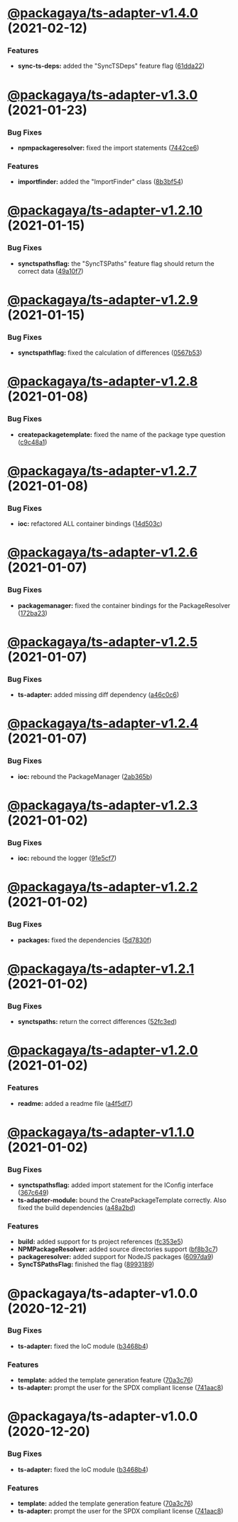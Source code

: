 # [@packagaya/ts-adapter-v1.4.0](https://github.com/Packagaya/Packagaya/compare/@packagaya/ts-adapter-v1.3.0...@packagaya/ts-adapter-v1.4.0) (2021-02-12)


### Features

* **sync-ts-deps:** added the "SyncTSDeps" feature flag ([61dda22](https://github.com/Packagaya/Packagaya/commit/61dda2246271ae225d3b5adc7db17973a7be2450))

# [@packagaya/ts-adapter-v1.3.0](https://github.com/Packagaya/Packagaya/compare/@packagaya/ts-adapter-v1.2.10...@packagaya/ts-adapter-v1.3.0) (2021-01-23)


### Bug Fixes

* **npmpackageresolver:** fixed the import statements ([7442ce6](https://github.com/Packagaya/Packagaya/commit/7442ce687961594639b4bda07ca0b9d1215064a8))


### Features

* **importfinder:** added the "ImportFinder" class ([8b3bf54](https://github.com/Packagaya/Packagaya/commit/8b3bf540aac79c5b8973a3a36975ebdbce423145))

# [@packagaya/ts-adapter-v1.2.10](https://github.com/Packagaya/Packagaya/compare/@packagaya/ts-adapter-v1.2.9...@packagaya/ts-adapter-v1.2.10) (2021-01-15)


### Bug Fixes

* **synctspathsflag:** the "SyncTSPaths" feature flag should return the correct data ([49a10f7](https://github.com/Packagaya/Packagaya/commit/49a10f775a5707c6138c4cbf1629617ccd1b1e0a))

# [@packagaya/ts-adapter-v1.2.9](https://github.com/Packagaya/Packagaya/compare/@packagaya/ts-adapter-v1.2.8...@packagaya/ts-adapter-v1.2.9) (2021-01-15)


### Bug Fixes

* **synctspathflag:** fixed the calculation of differences ([0567b53](https://github.com/Packagaya/Packagaya/commit/0567b538f5e198bf6f98502edfd2ae1527f2febe))

# [@packagaya/ts-adapter-v1.2.8](https://github.com/Packagaya/Packagaya/compare/@packagaya/ts-adapter-v1.2.7...@packagaya/ts-adapter-v1.2.8) (2021-01-08)


### Bug Fixes

* **createpackagetemplate:** fixed the name of the package type question ([c9c48a1](https://github.com/Packagaya/Packagaya/commit/c9c48a138d5e52880aac6e5608308be46b800867))

# [@packagaya/ts-adapter-v1.2.7](https://github.com/Packagaya/Packagaya/compare/@packagaya/ts-adapter-v1.2.6...@packagaya/ts-adapter-v1.2.7) (2021-01-08)


### Bug Fixes

* **ioc:** refactored ALL container bindings ([14d503c](https://github.com/Packagaya/Packagaya/commit/14d503cd2f43b023d01919f8145cfc2021905d6e))

# [@packagaya/ts-adapter-v1.2.6](https://github.com/Packagaya/Packagaya/compare/@packagaya/ts-adapter-v1.2.5...@packagaya/ts-adapter-v1.2.6) (2021-01-07)


### Bug Fixes

* **packagemanager:** fixed the container bindings for the PackageResolver ([172ba23](https://github.com/Packagaya/Packagaya/commit/172ba2348ba3fbe8a99ac2469911a423c0d26e0d))

# [@packagaya/ts-adapter-v1.2.5](https://github.com/Packagaya/Packagaya/compare/@packagaya/ts-adapter-v1.2.4...@packagaya/ts-adapter-v1.2.5) (2021-01-07)


### Bug Fixes

* **ts-adapter:** added missing diff dependency ([a46c0c6](https://github.com/Packagaya/Packagaya/commit/a46c0c6d1126ee576d2d3733c3a8415156d42513))

# [@packagaya/ts-adapter-v1.2.4](https://github.com/Packagaya/Packagaya/compare/@packagaya/ts-adapter-v1.2.3...@packagaya/ts-adapter-v1.2.4) (2021-01-07)


### Bug Fixes

* **ioc:** rebound the PackageManager ([2ab365b](https://github.com/Packagaya/Packagaya/commit/2ab365ba0e70b7e508d0858f1e3fe1ee82f0dbd2))

# [@packagaya/ts-adapter-v1.2.3](https://github.com/Packagaya/Packagaya/compare/@packagaya/ts-adapter-v1.2.2...@packagaya/ts-adapter-v1.2.3) (2021-01-02)


### Bug Fixes

* **ioc:** rebound the logger ([91e5cf7](https://github.com/Packagaya/Packagaya/commit/91e5cf7138f6ef22b0aaf7c1336242e389d9393e))

# [@packagaya/ts-adapter-v1.2.2](https://github.com/Packagaya/Packagaya/compare/@packagaya/ts-adapter-v1.2.1...@packagaya/ts-adapter-v1.2.2) (2021-01-02)


### Bug Fixes

* **packages:** fixed the dependencies ([5d7830f](https://github.com/Packagaya/Packagaya/commit/5d7830fe50c4bd7183c724e121b8c6e5a127c755))

# [@packagaya/ts-adapter-v1.2.1](https://github.com/Packagaya/Packagaya/compare/@packagaya/ts-adapter-v1.2.0...@packagaya/ts-adapter-v1.2.1) (2021-01-02)


### Bug Fixes

* **synctspaths:** return the correct differences ([52fc3ed](https://github.com/Packagaya/Packagaya/commit/52fc3ed241ed215a9b190f0ee08171466b956949))

# [@packagaya/ts-adapter-v1.2.0](https://github.com/Packagaya/Packagaya/compare/@packagaya/ts-adapter-v1.1.0...@packagaya/ts-adapter-v1.2.0) (2021-01-02)


### Features

* **readme:** added a readme file ([a4f5df7](https://github.com/Packagaya/Packagaya/commit/a4f5df7637ed780d4eb011998466123772abf2b9))

# [@packagaya/ts-adapter-v1.1.0](https://github.com/Packagaya/Packagaya/compare/@packagaya/ts-adapter-v1.0.0...@packagaya/ts-adapter-v1.1.0) (2021-01-02)


### Bug Fixes

* **synctspathsflag:** added import statement for the IConfig interface ([367c649](https://github.com/Packagaya/Packagaya/commit/367c64982ec4130909c68db734ca3eed5671cc9c))
* **ts-adapter-module:** bound the CreatePackageTemplate correctly. Also fixed the build dependencies ([a48a2bd](https://github.com/Packagaya/Packagaya/commit/a48a2bd957340a0393cf396324723e6c4e706e7a))


### Features

* **build:** added support for ts project references ([fc353e5](https://github.com/Packagaya/Packagaya/commit/fc353e5e9d0f297514d3d18d30e173d7fa0261e2))
* **NPMPackageResolver:** added source directories support ([bf8b3c7](https://github.com/Packagaya/Packagaya/commit/bf8b3c7724606edfe070a14030fe062d9515d009))
* **packageresolver:** added support for NodeJS packages ([6097da9](https://github.com/Packagaya/Packagaya/commit/6097da930b2f7e7c1b753e28b638666d8092b2b2))
* **SyncTSPathsFlag:** finished the flag ([8993189](https://github.com/Packagaya/Packagaya/commit/8993189fd0e931ba993e6856bbbcd6ab156f7f9b))

# @packagaya/ts-adapter-v1.0.0 (2020-12-21)


### Bug Fixes

* **ts-adapter:** fixed the IoC module ([b3468b4](https://github.com/Packagaya/Packagaya/commit/b3468b4b3fd270a48ea1af02678a3967ead5cc6b))


### Features

* **template:** added the template generation feature ([70a3c76](https://github.com/Packagaya/Packagaya/commit/70a3c7601ed81a948216f4985968924f199caa52))
* **ts-adapter:** prompt the user for the SPDX compliant license ([741aac8](https://github.com/Packagaya/Packagaya/commit/741aac8f90e426fcd847ed0aee447e26132e0033))

# @packagaya/ts-adapter-v1.0.0 (2020-12-20)

### Bug Fixes

-   **ts-adapter:** fixed the IoC module ([b3468b4](https://github.com/Packagaya/Packagaya/commit/b3468b4b3fd270a48ea1af02678a3967ead5cc6b))

### Features

-   **template:** added the template generation feature ([70a3c76](https://github.com/Packagaya/Packagaya/commit/70a3c7601ed81a948216f4985968924f199caa52))
-   **ts-adapter:** prompt the user for the SPDX compliant license ([741aac8](https://github.com/Packagaya/Packagaya/commit/741aac8f90e426fcd847ed0aee447e26132e0033))
